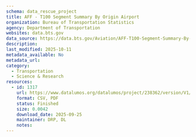 ```yaml
---
schema: data_rescue_project 
title: AFF - T100 Segment Summary By Origin Airport
organization: Bureau of Transportation Statistics
agency: Department of Transportation
websites: data.bts.gov
data_source: https://data.bts.gov/Aviation/AFF-T100-Segment-Summary-By-Origin-Airport/r495-tyji/about_data
description: 
last_modified: 2025-10-11
metadata_available: No
metadata_url: 
category:
  - Transportation 
  - Science & Research 
resources:
  - id: 1317
    url: https://www.datalumos.org/datalumos/project/238362/version/V1/view
    format: CSV, PDF
    status: Finished
    size: 0.0042
    download_date: 2025-09-25
    maintainer: DRP, DL
    notes: 
---
```

